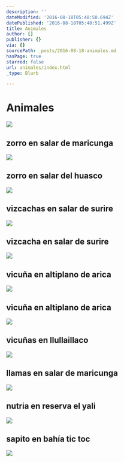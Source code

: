 ```yaml
---
description: ''
dateModified: '2016-08-18T05:48:50.694Z'
datePublished: '2016-08-18T05:48:51.499Z'
title: Animales
author: []
publisher: {}
via: {}
sourcePath: _posts/2016-08-18-animales.md
hasPage: true
starred: false
url: animales/index.html
_type: Blurb

---
```

# Animales
![](https://the-grid-user-content.s3-us-west-2.amazonaws.com/2dd701ab-09b2-4269-802b-99a551e8b527.jpg)

## zorro en salar de maricunga
![](https://the-grid-user-content.s3-us-west-2.amazonaws.com/5ecbf7b5-1540-4d3c-8afe-0e82d7845348.jpg)

## zorro en salar del huasco
![](https://the-grid-user-content.s3-us-west-2.amazonaws.com/c84831e2-e222-4553-825f-96063a21492e.jpg)

## vizcachas en salar de surire
![](https://the-grid-user-content.s3-us-west-2.amazonaws.com/2946d5cb-65d2-423f-b467-257ef777c6e2.jpg)

## vizcacha en salar de surire
![](https://the-grid-user-content.s3-us-west-2.amazonaws.com/5e180b1e-87b4-4403-b1ba-49315fb8ef70.jpg)

## vicuña en altiplano de arica
![](https://the-grid-user-content.s3-us-west-2.amazonaws.com/7cad4141-d3da-4321-a479-2779d3777b28.jpg)

## vicuña en altiplano de arica
![](https://the-grid-user-content.s3-us-west-2.amazonaws.com/6deea0c7-4302-4264-9543-40753093952e.jpg)

## vicuñas en llullaillaco
![](https://the-grid-user-content.s3-us-west-2.amazonaws.com/dd83d3f3-0a67-4da6-a755-3b79ac5e9e98.jpg)

## llamas en salar de maricunga
![](https://the-grid-user-content.s3-us-west-2.amazonaws.com/196d9af6-a185-442e-aab5-0a81a2877631.jpg)

## nutria en reserva el yali
![](https://the-grid-user-content.s3-us-west-2.amazonaws.com/1aa333fd-f003-4566-a39f-3ad2bdd79f14.jpg)

## sapito en bahía tic toc
![](https://the-grid-user-content.s3-us-west-2.amazonaws.com/0acd392c-90b7-4c67-8226-a3cba1fb1d04.jpg)